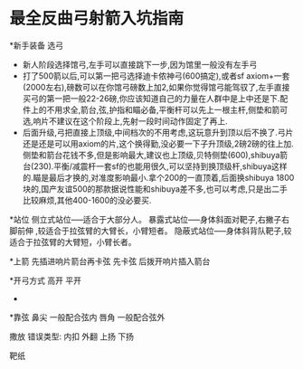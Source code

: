 # 最全反曲弓射箭入坑指南

*新手装备
选弓
* 新人阶段选择馆弓,左手可以直接跳下一步,因为馆里一般没有左手弓
* 打了500箭以后,可以第一把弓选择迪卡侬神弓(600搞定),或者sf axiom+一套(2000左右),磅数可以在你馆弓磅数上加2,如果你觉得馆弓能驾驭了,左手直接买弓的第一把一般22-26磅,你应该知道自己的力量在人群中是上中还是下.配件上的不用求全,箭台,弦,护指和瞄必备,平衡杆可以先上一根主杆,侧垫和箭可选,响片不建议在这个阶段上,先射一段时间动作固定了再上.
* 后面升级,弓把直接上顶级,中间档次的不用考虑,这玩意升到顶以后不换了.弓片还是还是可以用axiom的片,这个换得勤,没必要一下子升顶级,2磅2磅的往上加.侧垫和箭台花钱不多,但是影响最大,建议也上顶级,贝特侧垫(600),shibuya箭台(230).平衡/减震杆一套sf的也能用很久,可以坚持到换顶级杆,shibuya这样的.瞄是最后才换的,对准度影响最小.拿个200的一直顶着,后面换shibuya 1800块的,国产友谊500的那款据说性能和shibuya差不多,也可以考虑,只是出二手比较麻烦,其他400-1600的没必要买.

*站位
侧立式站位–––适合于大部分人。
暴露式站位–––身体斜面对靶子,右撇子右脚前伸  ,较适合于拉弦臂的大臂长，小臂短者。
隐蔽式站位–––身体斜背队靶子,较适合于拉弦臂的大臂短，小臂长者。

*上箭
先插进响片箭台再卡弦 
先卡弦 后拨开响片插入箭台

*开弓方式
高开
平开

*

*靠弦
鼻尖 一般配合弦内 
唇角 一般配合弦外 

撒放 
错误类型:
内扣
外翻 
上扬 
下扬 


靶纸 
